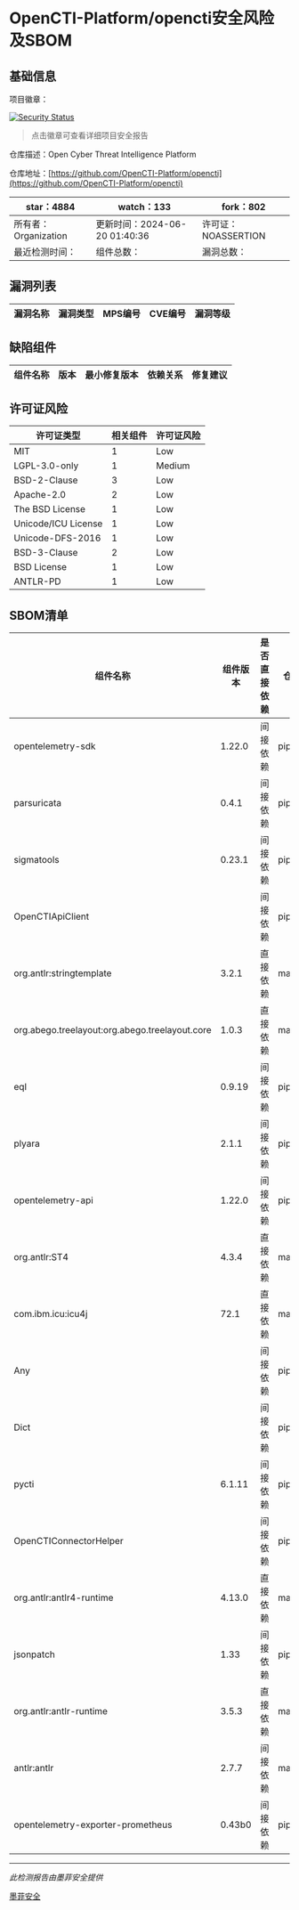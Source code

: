 # OpenCTI-Platform/opencti安全风险及SBOM

## 基础信息

项目徽章：

[![Security Status](https://www.murphysec.com/platform3/v31/badge/1803506620178731008.svg)](https://www.murphysec.com/console/report/1692605715004149760/1803506620178731008)

> 点击徽章可查看详细项目安全报告

仓库描述：Open Cyber Threat Intelligence Platform

仓库地址：[https://github.com/OpenCTI-Platform/opencti](https://github.com/OpenCTI-Platform/opencti)

| star：4884 | watch：133 | fork：802 |
| ----------- | -------------- | ------------ |
| 所有者：Organization | 更新时间：2024-06-20 01:40:36 | 许可证：NOASSERTION |
| 最近检测时间： | 组件总数： | 漏洞总数： |




## 漏洞列表

| 漏洞名称 | 漏洞类型 | MPS编号 | CVE编号 | 漏洞等级 |
| ------- | ------ | ------- | ------ | ----- |





## 缺陷组件

| 组件名称 | 版本 | 最小修复版本 | 依赖关系 | 修复建议 |
| -------- | ---- | ------------ | -------- | -------- |





## 许可证风险

| 许可证类型 | 相关组件 | 许可证风险 |
| ---------- | -------- | ---------- |
|MIT|1|Low|
|LGPL-3.0-only|1|Medium|
|BSD-2-Clause|3|Low|
|Apache-2.0|2|Low|
|The BSD License|1|Low|
|Unicode/ICU License|1|Low|
|Unicode-DFS-2016|1|Low|
|BSD-3-Clause|2|Low|
|BSD License|1|Low|
|ANTLR-PD|1|Low|




## SBOM清单

| 组件名称 | 组件版本 | 是否直接依赖 | 仓库 |
| -------- | -------- | ------------ | ---- |
|opentelemetry-sdk|1.22.0|间接依赖|pip|
|parsuricata|0.4.1|间接依赖|pip|
|sigmatools|0.23.1|间接依赖|pip|
|OpenCTIApiClient||间接依赖|pip|
|org.antlr:stringtemplate|3.2.1|直接依赖|maven|
|org.abego.treelayout:org.abego.treelayout.core|1.0.3|直接依赖|maven|
|eql|0.9.19|间接依赖|pip|
|plyara|2.1.1|间接依赖|pip|
|opentelemetry-api|1.22.0|间接依赖|pip|
|org.antlr:ST4|4.3.4|直接依赖|maven|
|com.ibm.icu:icu4j|72.1|直接依赖|maven|
|Any||间接依赖|pip|
|Dict||间接依赖|pip|
|pycti|6.1.11|间接依赖|pip|
|OpenCTIConnectorHelper||间接依赖|pip|
|org.antlr:antlr4-runtime|4.13.0|直接依赖|maven|
|jsonpatch|1.33|间接依赖|pip|
|org.antlr:antlr-runtime|3.5.3|直接依赖|maven|
|antlr:antlr|2.7.7|间接依赖|maven|
|opentelemetry-exporter-prometheus|0.43b0|间接依赖|pip|


------

*此检测报告由墨菲安全提供*

[墨菲安全](www.murphysec.com)